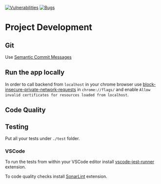 [![Vulnerabilities](https://sonarcloud.io/api/project_badges/measure?project=jwkaterina_meetup&metric=vulnerabilities)](https://sonarcloud.io/summary/new_code?id=jwkaterina_meetup) [![Bugs](https://sonarcloud.io/api/project_badges/measure?project=jwkaterina_meetup&metric=bugs)](https://sonarcloud.io/summary/new_code?id=jwkaterina_meetup)

# Project Development
## Git
Use [Semantic Commit Messages](https://nitayneeman.com/posts/understanding-semantic-commit-messages-using-git-and-angular/)

## Run the app locally
In order to call backend from `localhost` in your chrome browser use [block-insecure-private-network-requests](https://stackoverflow.com/a/66555660) in `chrome://flags/` and enable `Allow invalid certificates for resources loaded from localhost`.

## Code Quality
## Testing
Put all your tests under `./test` folder.
### VSCode
To run the tests from within your VSCode editor install [vscode-jest-runner](https://marketplace.visualstudio.com/items?itemName=firsttris.vscode-jest-runner) extension.

To code quality checks install [SonarLint](https://marketplace.visualstudio.com/items?itemName=firsttris.vscode-jest-runner) extension.
